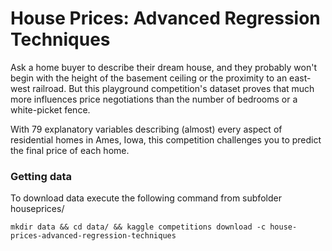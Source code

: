 # House Prices: Advanced Regression Techniques

Ask a home buyer to describe their dream house, and they probably won't begin with the height of the basement ceiling or the proximity to an east-west railroad. But this playground competition's dataset proves that much more influences price negotiations than the number of bedrooms or a white-picket fence.

With 79 explanatory variables describing (almost) every aspect of residential homes in Ames, Iowa, this competition challenges you to predict the final price of each home.

### Getting data
To download data execute the following command from subfolder houseprices/
```
mkdir data && cd data/ && kaggle competitions download -c house-prices-advanced-regression-techniques
```
